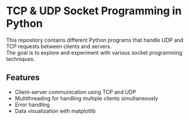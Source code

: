 # TCP & UDP Socket Programming in Python

This repository contains different Python programs that handle UDP and TCP requests between clients and servers.  
The goal is to explore and experiment with various socket programming techniques.

## Features
- Client-server communication using TCP and UDP
- Multithreading for handling multiple clients simultaneously
- Error handling 
- Data visualization with matplotlib
